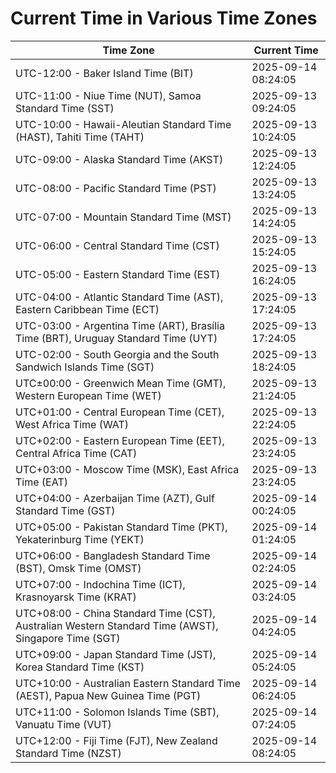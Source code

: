 # Current Time in Various Time Zones

| Time Zone | Current Time |
|-----------|--------------|
| UTC-12:00 - Baker Island Time (BIT) | 2025-09-14 08:24:05 |
| UTC-11:00 - Niue Time (NUT), Samoa Standard Time (SST) | 2025-09-13 09:24:05 |
| UTC-10:00 - Hawaii-Aleutian Standard Time (HAST), Tahiti Time (TAHT) | 2025-09-13 10:24:05 |
| UTC-09:00 - Alaska Standard Time (AKST) | 2025-09-13 12:24:05 |
| UTC-08:00 - Pacific Standard Time (PST) | 2025-09-13 13:24:05 |
| UTC-07:00 - Mountain Standard Time (MST) | 2025-09-13 14:24:05 |
| UTC-06:00 - Central Standard Time (CST) | 2025-09-13 15:24:05 |
| UTC-05:00 - Eastern Standard Time (EST) | 2025-09-13 16:24:05 |
| UTC-04:00 - Atlantic Standard Time (AST), Eastern Caribbean Time (ECT) | 2025-09-13 17:24:05 |
| UTC-03:00 - Argentina Time (ART), Brasília Time (BRT), Uruguay Standard Time (UYT) | 2025-09-13 17:24:05 |
| UTC-02:00 - South Georgia and the South Sandwich Islands Time (SGT) | 2025-09-13 18:24:05 |
| UTC±00:00 - Greenwich Mean Time (GMT), Western European Time (WET) | 2025-09-13 21:24:05 |
| UTC+01:00 - Central European Time (CET), West Africa Time (WAT) | 2025-09-13 22:24:05 |
| UTC+02:00 - Eastern European Time (EET), Central Africa Time (CAT) | 2025-09-13 23:24:05 |
| UTC+03:00 - Moscow Time (MSK), East Africa Time (EAT) | 2025-09-13 23:24:05 |
| UTC+04:00 - Azerbaijan Time (AZT), Gulf Standard Time (GST) | 2025-09-14 00:24:05 |
| UTC+05:00 - Pakistan Standard Time (PKT), Yekaterinburg Time (YEKT) | 2025-09-14 01:24:05 |
| UTC+06:00 - Bangladesh Standard Time (BST), Omsk Time (OMST) | 2025-09-14 02:24:05 |
| UTC+07:00 - Indochina Time (ICT), Krasnoyarsk Time (KRAT) | 2025-09-14 03:24:05 |
| UTC+08:00 - China Standard Time (CST), Australian Western Standard Time (AWST), Singapore Time (SGT) | 2025-09-14 04:24:05 |
| UTC+09:00 - Japan Standard Time (JST), Korea Standard Time (KST) | 2025-09-14 05:24:05 |
| UTC+10:00 - Australian Eastern Standard Time (AEST), Papua New Guinea Time (PGT) | 2025-09-14 06:24:05 |
| UTC+11:00 - Solomon Islands Time (SBT), Vanuatu Time (VUT) | 2025-09-14 07:24:05 |
| UTC+12:00 - Fiji Time (FJT), New Zealand Standard Time (NZST) | 2025-09-14 08:24:05 |
